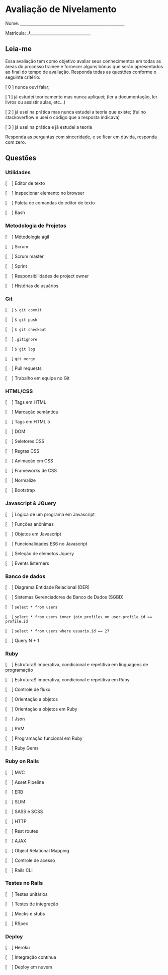 # Avaliação de Nivelamento

Nome: ____________________________________________________

Matrícula: .________/______________________________________

## Leia-me

Essa avaliação tem como objetivo avaliar seus conhecimentos em todas as áreas
do processo trainee e fornecer alguns bônus que serão apresentados ao final do
tempo de avaliação. Responda todas as questões conforme o seguinte critério:

[ 0 ] nunca ouvi falar;

[ 1 ] já estudei teoricamente mas nunca apliquei; (ler a documentação, ler
livros ou assistir aulas, etc...)

[ 2 ] já usei na prática mas nunca estudei a teoria que existe; (fui no
stackoverflow e usei o código que a resposta indicava)

[ 3 ] já usei na prática e já estudei a teoria

Responda as perguntas com sinceridade, e se ficar em dúvida, responda com zero.

## Questões

### Utilidades

[&nbsp;&nbsp;&nbsp;&nbsp;] Editor de texto

[&nbsp;&nbsp;&nbsp;&nbsp;] Inspecionar elemento no browser

[&nbsp;&nbsp;&nbsp;&nbsp;] Paleta de comandas do editor de texto

[&nbsp;&nbsp;&nbsp;&nbsp;] Bash

### Metodologia de Projetos

[&nbsp;&nbsp;&nbsp;&nbsp;] Métodologia ágil

[&nbsp;&nbsp;&nbsp;&nbsp;] Scrum

[&nbsp;&nbsp;&nbsp;&nbsp;] Scrum master

[&nbsp;&nbsp;&nbsp;&nbsp;] Sprint

[&nbsp;&nbsp;&nbsp;&nbsp;] Responsibilidades de project owner

[&nbsp;&nbsp;&nbsp;&nbsp;] Histórias de usuários

### Git

[&nbsp;&nbsp;&nbsp;&nbsp;] `$ git commit`

[&nbsp;&nbsp;&nbsp;&nbsp;] `$ git push`

[&nbsp;&nbsp;&nbsp;&nbsp;] `$ git checkout`

[&nbsp;&nbsp;&nbsp;&nbsp;] `.gitignore`

[&nbsp;&nbsp;&nbsp;&nbsp;] `$ git log`

[&nbsp;&nbsp;&nbsp;&nbsp;] `git merge`

[&nbsp;&nbsp;&nbsp;&nbsp;] Pull requests

[&nbsp;&nbsp;&nbsp;&nbsp;] Trabalho em equipe no Git

### HTML/CSS

[&nbsp;&nbsp;&nbsp;&nbsp;] Tags em HTML

[&nbsp;&nbsp;&nbsp;&nbsp;] Marcação semântica

[&nbsp;&nbsp;&nbsp;&nbsp;] Tags em HTML 5

[&nbsp;&nbsp;&nbsp;&nbsp;] DOM

[&nbsp;&nbsp;&nbsp;&nbsp;] Seletores CSS

[&nbsp;&nbsp;&nbsp;&nbsp;] Regras CSS

[&nbsp;&nbsp;&nbsp;&nbsp;] Animação em CSS

[&nbsp;&nbsp;&nbsp;&nbsp;] Frameworks de CSS

[&nbsp;&nbsp;&nbsp;&nbsp;] Normalize

[&nbsp;&nbsp;&nbsp;&nbsp;] Bootstrap

### Javascript & JQuery

[&nbsp;&nbsp;&nbsp;&nbsp;] Lógica de um programa em Javascript

[&nbsp;&nbsp;&nbsp;&nbsp;] Funções anônimas

[&nbsp;&nbsp;&nbsp;&nbsp;] Objetos em Javascript

[&nbsp;&nbsp;&nbsp;&nbsp;] Funcionalidades ES6 no Javascript

[&nbsp;&nbsp;&nbsp;&nbsp;] Seleção de elemetos Jquery

[&nbsp;&nbsp;&nbsp;&nbsp;] Events listerners

### Banco de dados

[&nbsp;&nbsp;&nbsp;&nbsp;] Diagrama Entidade Relacional (DER)

[&nbsp;&nbsp;&nbsp;&nbsp;] Sistemas Gerenciadores de Banco de Dados (SGBD)

[&nbsp;&nbsp;&nbsp;&nbsp;] `select * from users`

[&nbsp;&nbsp;&nbsp;&nbsp;] `select * from users inner join profiles on
user.profile_id == profile.id`

[&nbsp;&nbsp;&nbsp;&nbsp;] `select * from users where usuario.id == 27`

[&nbsp;&nbsp;&nbsp;&nbsp;] Query N + 1

### Ruby

[&nbsp;&nbsp;&nbsp;&nbsp;] EstruturaS imperativa, condicional e repetitiva em
linguagens de programação

[&nbsp;&nbsp;&nbsp;&nbsp;] EstruturaS imperativa, condicional e repetitiva em
Ruby

[&nbsp;&nbsp;&nbsp;&nbsp;] Controle de fluxo

[&nbsp;&nbsp;&nbsp;&nbsp;] Orientação a objetos

[&nbsp;&nbsp;&nbsp;&nbsp;] Orientação a objetos em Ruby

[&nbsp;&nbsp;&nbsp;&nbsp;] Json

[&nbsp;&nbsp;&nbsp;&nbsp;] RVM

[&nbsp;&nbsp;&nbsp;&nbsp;] Programação funcional em Ruby

[&nbsp;&nbsp;&nbsp;&nbsp;] Ruby Gems

### Ruby on Rails

[&nbsp;&nbsp;&nbsp;&nbsp;] MVC

[&nbsp;&nbsp;&nbsp;&nbsp;] Asset Pipeline

[&nbsp;&nbsp;&nbsp;&nbsp;] ERB

[&nbsp;&nbsp;&nbsp;&nbsp;] SLIM

[&nbsp;&nbsp;&nbsp;&nbsp;] SASS e SCSS

[&nbsp;&nbsp;&nbsp;&nbsp;] HTTP

[&nbsp;&nbsp;&nbsp;&nbsp;] Rest routes

[&nbsp;&nbsp;&nbsp;&nbsp;] AJAX

[&nbsp;&nbsp;&nbsp;&nbsp;] Object Relational Mapping

[&nbsp;&nbsp;&nbsp;&nbsp;] Controle de acesso

[&nbsp;&nbsp;&nbsp;&nbsp;] Rails CLI

### Testes no Rails

[&nbsp;&nbsp;&nbsp;&nbsp;] Testes unitários

[&nbsp;&nbsp;&nbsp;&nbsp;] Testes de integração

[&nbsp;&nbsp;&nbsp;&nbsp;] Mocks e stubs

[&nbsp;&nbsp;&nbsp;&nbsp;] RSpec


### Deploy

[&nbsp;&nbsp;&nbsp;&nbsp;] Heroku

[&nbsp;&nbsp;&nbsp;&nbsp;] Integração contínua

[&nbsp;&nbsp;&nbsp;&nbsp;] Deploy em nuvem
